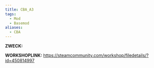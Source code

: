 ```yaml
---
title: CBA_A3
tags:
  - Mod
  - Basemod
aliases:
  - CBA
---
```

**ZWECK:** 

**WORKSHOPLINK:** https://steamcommunity.com/workshop/filedetails/?id=450814997
 <script src="https://www.steamwidgets.net/api/resource/query?type=js&module=workshop&version=v1"></script>
<steam-workshop itemid="450814997"></steam-workshop>
